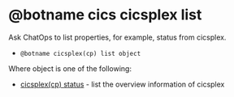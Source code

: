 # @botname cics cicsplex list

Ask ChatOps to list properties, for example, status from cicsplex.

-   `@botname cicsplex(cp) list object`

Where object is one of the following:

-   [cicsplex\(cp\) status](chatops_cli_cics_cicsplex_list_status.md) - list the overview information of cicsplex

